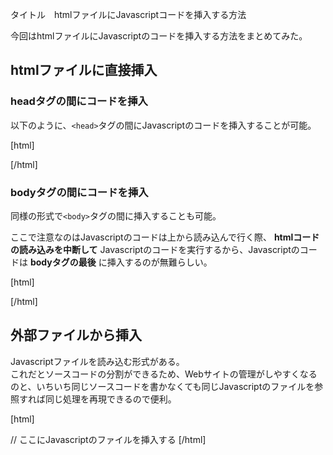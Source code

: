 タイトル　htmlファイルにJavascriptコードを挿入する方法  


今回はhtmlファイルにJavascriptのコードを挿入する方法をまとめてみた。  

## htmlファイルに直接挿入  

### headタグの間にコードを挿入  

以下のように、`<head>`タグの間にJavascriptのコードを挿入することが可能。  

[html]
<!DOCTYPE html>
<html>
  <head>
  </head>
  <body>
    <script type="text/javascript">
      // Javascriptはここにもかける
    </script>
  </body>
</html>
[/html]

### bodyタグの間にコードを挿入  

同様の形式で`<body>`タグの間に挿入することも可能。  

ここで注意なのはJavascriptのコードは上から読み込んで行く際、 **htmlコードの読み込みを中断して** Javascriptのコードを実行するから、Javascriptのコードは **bodyタグの最後** に挿入するのが無難らしい。  

[html]
<!DOCTYPE html>
<html>
  <head>
  </head>
  <body>
    <script type="text/javascript">
      // Javascriptはここにもかける
    </script>
  </body>
</html>
[/html]


## 外部ファイルから挿入  

Javascriptファイルを読み込む形式がある。  
これだとソースコードの分割ができるため、Webサイトの管理がしやすくなるのと、いちいち同じソースコードを書かなくても同じJavascriptのファイルを参照すれば同じ処理を再現できるので便利。  

[html]
<!DOCTYPE html>
<html>
  <head>
  </head>
  <body>
    // ここにJavascriptのファイルを挿入する
    <script type="text/javascript" src="sample.js"></script>
  </body>
</html>
[/html]
